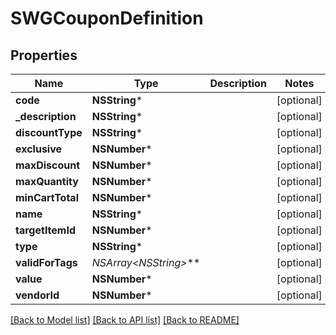 # SWGCouponDefinition

## Properties
Name | Type | Description | Notes
------------ | ------------- | ------------- | -------------
**code** | **NSString*** |  | [optional] 
**_description** | **NSString*** |  | [optional] 
**discountType** | **NSString*** |  | [optional] 
**exclusive** | **NSNumber*** |  | [optional] 
**maxDiscount** | **NSNumber*** |  | [optional] 
**maxQuantity** | **NSNumber*** |  | [optional] 
**minCartTotal** | **NSNumber*** |  | [optional] 
**name** | **NSString*** |  | [optional] 
**targetItemId** | **NSNumber*** |  | [optional] 
**type** | **NSString*** |  | [optional] 
**validForTags** | **NSArray&lt;NSString*&gt;*** |  | [optional] 
**value** | **NSNumber*** |  | [optional] 
**vendorId** | **NSNumber*** |  | [optional] 

[[Back to Model list]](../README.md#documentation-for-models) [[Back to API list]](../README.md#documentation-for-api-endpoints) [[Back to README]](../README.md)


